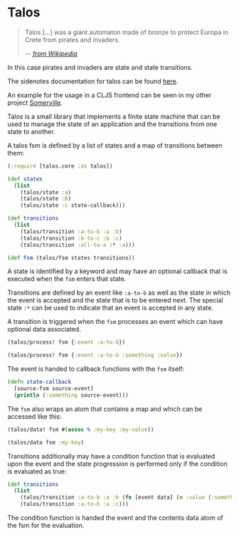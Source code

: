 # Talos

> Talos [...] was a giant automaton made of bronze to protect Europa in Crete from pirates and invaders.
>
> -- <cite><a href="https://en.wikipedia.org/wiki/Talos">from Wikipedia</a></cite>

In this case pirates and invaders are state and state transitions.

The sidenotes documentation for talos can be found [here](https://captain-porcelain.github.io/talos/toc.html).

An example for the usage in a CLJS frontend can be seen in my other project [Somerville](https://github.com/captain-porcelain/somerville/blob/master/src/cljs/somerville/visualization/gaia.cljs).

Talos is a small library that implements a finite state machine that can be used to manage the state
of an application and the transitions from one state to another.

A talos fsm is defined by a list of states and a map of transitions between them:

```clojure
(:require [talos.core :as talos])

(def states
  (list
    (talos/state :a)
    (talos/state :b)
    (talos/state :c state-callback)))

(def transitions
  (list
    (talos/transition :a-to-b :a :b)
    (talos/transition :b-to-c :b :c)
    (talos/transition :all-to-a :* :a)))

(def fsm (talos/fsm states transitions))
```

A state is identified by a keyword and may have an optional callback that is executed when the `fsm` enters that state.

Transitions are defined by an event like `:a-to-b` as well as the state in which the event is accepted and the state
that is to be entered next. The special state `:*` can be used to indicate that an event is accepted in any state.

A transition is triggered when the `fsm` processes an event which can have optional data associated.

```clojure
(talos/process! fsm {:event :a-to-b})

(talos/process! fsm {:event :a-to-b :something :value})
```

The event is handed to callback functions with the `fsm` itself:

```clojure
(defn state-callback
  [source-fsm source-event]
  (println (:something source-event)))
```

The `fsm` also wraps an atom that contains a map and which can be accessed like this:

```clojure
(talos/data! fsm #(assoc % :my-key :my-value))

(talos/data fsm :my-key)
```

Transitions additionally may have a condition function that is evaluated upon the event and the state progression is performed
only if the condition is evaluated as true:

```clojure
(def transitions
  (list
    (talos/transition :a-to-b :a :b (fn [event data] (= :value (:something event))))
    (talos/transition :a-to-b :a :c)))
```

The condition function is handed the event and the contents data atom of the fsm for the evaluation.


